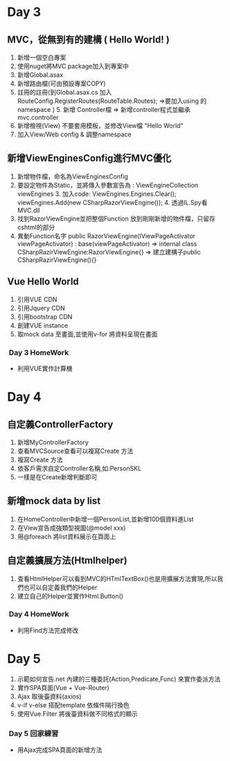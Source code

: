 #  Day 3
## MVC，從無到有的建構 ( Hello World! )
1. 新增一個空白專案
2. 使用nuget將MVC package加入到專案中
3. 新增Global.asax
4. 新增路由檔(可由預設專案COPY)
5. 註冊的註冊(到Global.asax.cs 加入
RouteConfig.RegisterRoutes(RouteTable.Routes); =>要加入using 的namespace ) 5. 新增 Controller檔 => 新增controller程式並繼承mvc.controller
6. 新增檢視(View) 不要套用模板，並修改View檔 "Hello World"
7. 加入View/Web config & 調整namespace
 
## 新增ViewEnginesConfig進行MVC優化
1. 新增物件檔，命名為ViewEnginesConfig
2. 要設定物件為Static，並將傳入參數宣告為 : ViewEngineCollection viewEngines 3. 加入code: ViewEngines.Engines.Clear();
        viewEngines.Add(new CSharpRazorViewEngine()); 4. 透過IL.Spy看MVC.dll
5. 找到RazorViewEngine並把整個Function 放到剛剛新增的物件檔，只留存 cshtml的部分
6. 異動Function名字
   public RazorViewEngine(IViewPageActivator viewPageActivator) : base(viewPageActivator) 
   => internal class CSharpRazirViewEngine:RazorViewEngine{}
   => 建立建構子public CSharpRazirViewEngine(){}
     
## Vue Hello World
1. 引用VUE CDN
2. 引用Jquery CDN
3. 引用bootstrap CDN
4. 創建VUE instance
5. 取mock data 至畫面,並使用v-for 將資料呈現在畫面
  
###  Day 3 HomeWork
* 利用VUE實作計算機

#  Day 4
## 自定義ControllerFactory
1. 新增MyControllerFactory
2. 查看MVCSource查看可以複寫Create 方法
3. 複寫Create 方法
4. 依客戶需求自定Controller名稱,如:PersonSKL
5. 一樣是在Create新增判斷即可

## 新增mock data by list
1. 在HomeController中新增一個PersonList,並新增100個資料進List
2. 在View宣告成強類型視圖(@model xxx)
3. 用@foreach 將list資料展示在頁面上

## 自定義擴展方法(Htmlhelper)
1. 查看HtmlHelper可以看到MVC的HTmlTextBox()也是用擴展方法實現,所以我們也可以自定義我們的Helper
2. 建立自己的Helper並實作Html.Button()

###  Day 4 HomeWork
* 利用Find方法完成修改

#  Day 5
1. 示範如何宣告.net 內建的三種委託(Action,Predicate,Func) 來實作委派方法
2. 實作SPA頁面(Vue + Vue-Router)
3. Ajax 取後臺資料(axios)
4. v-if v-else 搭配template 依條件隔行換色
5. 使用Vue.Filter 將後臺資料做不同格式的顯示

###  Day 5 回家練習
* 用Ajax完成SPA頁面的新增方法
